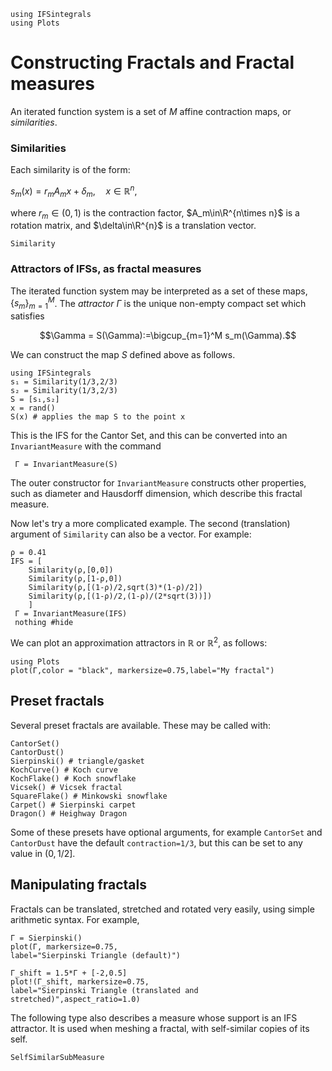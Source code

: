 ```@setup tutorial
using IFSintegrals
using Plots
```

# Constructing Fractals and Fractal measures
An iterated function system is a set of $M$ affine contraction maps, or _similarities_.

### Similarities
Each similarity is of the form:

$s_m(x)=r_mA_mx + \delta_m,\quad x\in\mathbb{R}^n,$

where $r_m\in(0,1)$ is the contraction factor, $A_m\in\R^{n\times n}$ is a rotation matrix, and $\delta\in\R^{n}$ is a translation vector.

```@docs
Similarity
```
### Attractors of IFSs, as fractal measures
The iterated function system may be interpreted as a set of these maps, $\{s_m\}_{m=1}^M$. The _attractor_ $\Gamma$ is the unique non-empty compact set which satisfies

$$\Gamma = S(\Gamma):=\bigcup_{m=1}^M s_m(\Gamma).$$

We can construct the map $S$ defined above as follows.
```@REPL tutorial
using IFSintegrals
s₁ = Similarity(1/3,2/3)
s₂ = Similarity(1/3,2/3)
S = [s₁,s₂]
x = rand()
S(x) # applies the map S to the point x
```
This is the IFS for the Cantor Set, and this can be converted into an ```InvariantMeasure``` with the command
```@REPL tutorial
 Γ = InvariantMeasure(S)
```

 The outer constructor for ```InvariantMeasure``` constructs other properties, such as diameter and Hausdorff dimension, which describe this fractal measure.
 
 Now let's try a more complicated example. The second (translation) argument of `Similarity` can also be a vector. For example:
```@example tutorial
ρ = 0.41
IFS = [
    Similarity(ρ,[0,0])
    Similarity(ρ,[1-ρ,0])
    Similarity(ρ,[(1-ρ)/2,sqrt(3)*(1-ρ)/2])
    Similarity(ρ,[(1-ρ)/2,(1-ρ)/(2*sqrt(3))])
    ]
 Γ = InvariantMeasure(IFS)
 nothing #hide
```
We can plot an approximation attractors in $\mathbb{R}$ or $\mathbb{R}^2$, as follows:
```@example tutorial
using Plots
plot(Γ,color = "black", markersize=0.75,label="My fractal")
```

## Preset fractals
Several preset fractals are available. These may be called with:
```@REPL tutorial
CantorSet()
CantorDust()
Sierpinski() # triangle/gasket
KochCurve() # Koch curve
KochFlake() # Koch snowflake
Vicsek() # Vicsek fractal
SquareFlake() # Minkowski snowflake
Carpet() # Sierpinski carpet
Dragon() # Heighway Dragon
```
Some of these presets have optional arguments, for example `CantorSet` and `CantorDust` have the default `contraction=1/3`, but this can be set to any value in $(0,1/2]$.

## Manipulating fractals

Fractals can be translated, stretched and rotated very easily, using simple arithmetic syntax. For example,
```@example tutorial
Γ = Sierpinski()
plot(Γ, markersize=0.75,
label="Sierpinski Triangle (default)")

Γ_shift = 1.5*Γ + [-2,0.5]
plot!(Γ_shift, markersize=0.75, 
label="Sierpinski Triangle (translated and stretched)",aspect_ratio=1.0)

```

The following type also describes a measure whose support is an IFS attractor. It is used when meshing a fractal, with self-similar copies of its self.
```@docs
SelfSimilarSubMeasure
```
